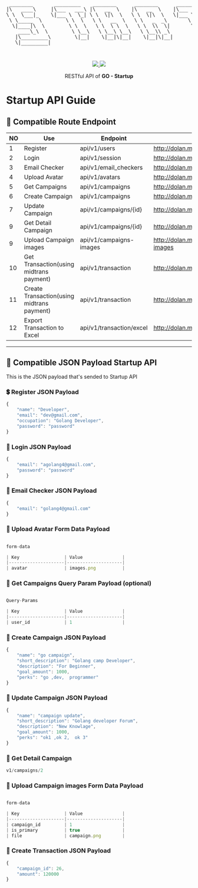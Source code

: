<pre style="font-size: 1.4vw;">
<p align="center">
 ________       _________    ________      ________      _________    ___  ___      ________   
|\   ____\     |\___   ___\ |\   __  \    |\   __  \    |\___   ___\ |\  \|\  \    |\   __  \  
\ \  \___|_    \|___ \  \_| \ \  \|\  \   \ \  \|\  \   \|___ \  \_| \ \  \\\  \   \ \  \|\  \ 
 \ \_____  \        \ \  \   \ \   __  \   \ \   _  _\       \ \  \   \ \  \\\  \   \ \   ____\
  \|____|\  \        \ \  \   \ \  \ \  \   \ \  \\  \|       \ \  \   \ \  \\\  \   \ \  \___|
    ____\_\  \        \ \__\   \ \__\ \__\   \ \__\\ _\        \ \__\   \ \_______\   \ \__\   
   |\_________\        \|__|    \|__|\|__|    \|__|\|__|        \|__|    \|_______|    \|__|   
   \|_________|                                                                             
</p>
</pre>
<p align="center">
<a href="https://golang.org/">
    <img src="https://img.shields.io/badge/Made%20with-Go-1f425f.svg">
</a>
<a href="/LICENSE">
    <img src="https://img.shields.io/badge/License-MIT-green.svg">
</a>
</p>
<p align="center">
RESTful API of <b>GO - Startup</b>
</p>


# Startup API Guide

## 🔀 Compatible Route Endpoint
| NO | Use                                        | Endpoint                 | Example                                     | Action
|----|--------------------------------------------|--------------------------|---------------------------------------------|------------
| 1  | Register                                   | api/v1/users             | http://dolan.my.id/api/v1/users             | POST
| 2  | Login                                      | api/v1/session           | http://dolan.my.id/api/v1/session           | POST
| 3  | Email Checker                              | api/v1/email_checkers    | http://dolan.my.id/api/v1/email_checkers    | POST
| 4  | Upload Avatar                              | api/v1/avatars           | http://dolan.my.id/api/v1/avatars           | POST
| 5  | Get Campaigns                              | api/v1/campaigns         | http://dolan.my.id/api/v1/campaigns         | GET
| 6  | Create Campaign                            | api/v1/campaigns         | http://dolan.my.id/api/v1/campaigns         | POST
| 7  | Update Campaign                            | api/v1/campaigns/{id}    | http://dolan.my.id/api/v1/campaigns/{id}    | PUT
| 9  | Get Detail Campaign                        | api/v1/campaigns/{id}    | http://dolan.my.id/api/v1/campaigns/{id}    | GET
| 9  | Upload Campaign images                     | api/v1/campaigns-images  | http://dolan.my.id/api/v1/campaigns-images  | POST
| 10 | Get Transaction(using midtrans payment)    | api/v1/transaction       | http://dolan.my.id/api/v1/transaction       | GET
| 11 | Create Transaction(using midtrans payment) | api/v1/transaction       | http://dolan.my.id/api/v1/transaction       | POST
| 12 | Export Transaction to Excel                | api/v1/transaction/excel | http://dolan.my.id/api/v1/transaction/excel | GET

---

## 📖 Compatible JSON Payload Startup API
This is the JSON payload that's sended to Startup API

### 💲 Register JSON Payload
```js
{
    "name": "Developer",
    "email": "dev@gmail.com",
    "occupation": "Golang Developer",
    "password": "password"
}
```

### 💸 Login JSON Payload
```js
{
    "email": "agolang4@gmail.com",
    "password": "password"
}
```

### 💸 Email Checker JSON Payload
```js
{
    "email": "golang4@gmail.com"
}
```

### 💸 Upload Avatar Form Data Payload
```js

form-data

| Key                 | Value               |
|---------------------|---------------------|
| avatar              | images.png          |
```

### 💸 Get Campaigns Query Param Payload (optional)
```js

Query-Params

| Key                 | Value               |
|---------------------|---------------------|
| user_id             | 1                   |
```

### 💸 Create Campaign JSON Payload
```js
{
    "name": "go campaign",
    "short_description": "Golang camp Developer",
    "description": "For Beginner",
    "goal_amount": 1000,
    "perks": "go ,dev,  programmer"
}
```
### 💸 Update Campaign JSON Payload
```js
{
    "name": "campaign update",
    "short_description": "Golang developer Forum",
    "description": "New Knowlage",
    "goal_amount": 1000,
    "perks": "ok1 ,ok 2,  ok 3"
}
```

### 💸 Get Detail Campaign 
```js
v1/campaigns/2
```

### 💸 Upload Campaign images Form Data Payload
```js

form-data

| Key                 | Value               |
|---------------------|---------------------|
| campaign_id         | 1                   |
| is_primary          | true                |
| file                | campaign.png        |
```

### 💸 Create Transaction JSON Payload
```js
{
    "campaign_id": 26,
    "amount": 120000
}
```